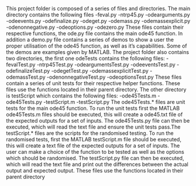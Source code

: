 This project folder is composed of a series of files and directories. The main directory contains the following files
    -feval.py
    -ntrp45.py
    -odearguments.py
    -odeevents.py
    -odefinalize.py
    -odeget.py
    -odemass.py
    -odemassexplicit.py
    -odenonnegative.py
    -odeoptions.py
    -odezero.py
These files contain their respective functions, the ode.py file contains the main ode45 function. In addition a demo.py file contains a series of demos to show a user the proper utilisation of the ode45 function, as well as it’s capabilities. Some of the demos are examples given by MATLAB. The project folder also contains two directories, the first one odeTests contains the following files:
    -fevalTest.py
    -ntrp45Test.py
    -odeargumentsTest.py
    -odeeventsTest.py
    -odefinalizeTest.py
    -odegetTest.py
    -odemassexplicitTest.py
    -odemassTest.py
    -odenonnegativeTest.py
    -odeoptionsTest.py
These files contain a series of unit tests for their respective helper functions. These files use the functions located in their parent directory. The other directory is testScript which contains the following files:
    -ode45Tests.m
    -ode45Tests.py
    -testScript.m
    -testScript.py
The ode45Tests.* files are unit tests for the main ode45 function. To run the unit tests first the MATLAB ode45Tests.m files should be executed, this will create a ode45.txt file of the expected outputs for a set of inputs. The ode45Tests.py file can then be executed, which will read the text file and ensure the unit tests pass.The testScript.* files are the scripts for the randomised testing.  To run the randomised tests, first the MATLAB testScript.m file should be executed, this will create a text file of the expected outputs for a set of inputs. The user can make a choice of the function to be tested as well as the options which should be randomised. The testScript.py file can then be executed, which will read the text file and print out the differences between the actual output and expected output. These files use the functions located in their parent directory